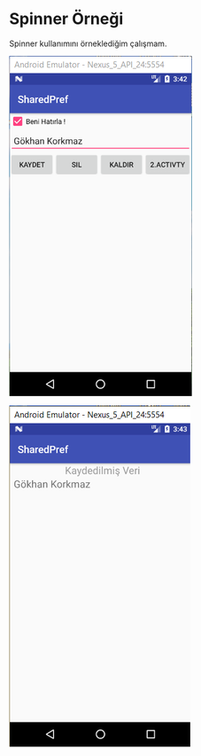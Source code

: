 
# Spinner Örneği
  
Spinner kullanımını örneklediğim çalışmam.

![alt text](https://github.com/gokankorkmaz/SharedPreferences/blob/master/app/src/main/res/drawable/View1.png)
 
![alt text](https://github.com/gokankorkmaz/SharedPreferences/blob/master/app/src/main/res/drawable/View2.png)